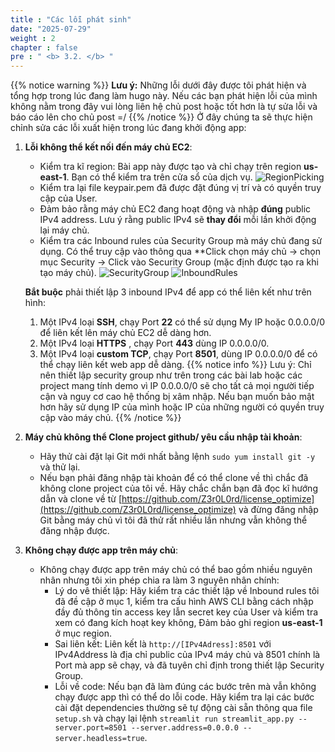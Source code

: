```yaml
---
title : "Các lỗi phát sinh"
date: "2025-07-29" 
weight : 2
chapter : false
pre : " <b> 3.2. </b> "
---
```

{{% notice warning %}}
**Lưu ý:** Những lỗi dưới đây được tôi phát hiện và tổng hợp trong lúc đang làm hugo này. Nếu các bạn phát hiện lỗi của mình không nằm trong đây vui lòng liên hệ chủ post hoặc tốt hơn là tự sửa lỗi và báo cáo lên cho chủ post =/
{{% /notice %}}
Ở đây chúng ta sẽ thực hiện chỉnh sửa các lỗi xuất hiện trong lúc đang khởi động app:

1. **Lỗi không thể kết nối đến máy chủ EC2**:
   - Kiểm tra kĩ region: Bài app này được tạo và chỉ chạy trên region **us-east-1**. Bạn có thể kiểm tra trên cửa sổ của dịch vụ.
   ![RegionPicking](/images/3-EC2Linking/3.2/01-Region.png)
   - Kiểm tra lại file keypair.pem đã được đặt đúng vị trí và có quyền truy cập của User.
   - Đảm bảo rằng máy chủ EC2 đang hoạt động và nhập **đúng** public IPv4 address. Lưu ý rằng public IPv4 sẽ **thay đổi** mỗi lần khởi động lại máy chủ.
   - Kiểm tra các Inbound rules của Security Group mà máy chủ đang sử dụng. Có thể truy cập vào thông qua **Click chọn máy chủ -> chọn mục Security -> Click vào Security Group (mặc định được tạo ra khi tạo máy chủ).
   ![SecurityGroup](/images/3-EC2Linking/3.2/02-SecurityGroup.png) 
   ![InboundRules](/images/3-EC2Linking/3.2/03-SecurityGroup.png)
   
   **Bắt buộc** phải thiết lập 3 inbound IPv4 để app có thể liên kết như trên hình: 
      1. Một IPv4 loại **SSH**,  chạy Port **22** có thể sử dụng My IP hoặc 0.0.0.0/0 để liên kết lên máy chủ EC2 dễ dàng hơn.
      2. Một IPv4 loại **HTTPS** , chạy Port **443** dùng IP 0.0.0.0/0.
      3. Một IPv4 loại **custom TCP**, chạy Port **8501**, dùng IP 0.0.0.0/0 để có thể chạy liên kết web app dễ dàng.
   {{% notice info %}}
   Lưu ý: Chỉ nên thiết lập security group như trên trong các bài lab hoặc các project mang tính demo vì IP 0.0.0.0/0 sẽ cho tất cả mọi người tiếp cận và nguy cơ cao hệ thống bị xâm nhập.
   Nếu bạn muốn bảo mật hơn hãy sử dụng IP của mình hoặc IP của những người có quyền truy cập vào máy chủ.
   {{% /notice %}}

2. **Máy chủ không thể Clone project github/ yêu cầu nhập tài khoản**:
   - Hãy thử cài đặt lại Git mới nhất bằng lệnh `sudo yum install git -y` và thử lại.
   - Nếu bạn phải đăng nhập tài khoản để có thể clone về thì chắc đã không clone project của tôi về. Hãy chắc chắn bạn đã đọc kĩ hướng dẫn và clone về từ [https://github.com/Z3r0L0rd/license_optimize](https://github.com/Z3r0L0rd/license_optimize) và đừng đăng nhập Git bằng máy chủ vì tôi đã thử rất nhiều lần nhưng vẫn không thể đăng nhập được.

3. **Không chạy được app trên máy chủ**:
   - Không chạy được app trên máy chủ có thể bao gồm nhiều nguyên nhân nhưng tôi xin phép chia ra làm 3 nguyên nhân chính:
      + Lý do vê thiết lập: Hãy kiểm tra các thiết lập về Inbound rules tôi đã đề cập ở mục 1, kiểm tra cấu hình AWS CLI bằng cách nhập đầy đủ thông tin access key lẫn secret key của User và kiểm tra xem có đang kích hoạt key không, Đảm bảo ghi region **us-east-1** ở mục region.
      + Sai liên kết: Liên kết là `http://[IPv4Adress]:8501` với IPv4Address là địa chỉ public của IPv4 máy chủ và 8501 chính là Port mà app sẽ chạy, và đã tuyên chỉ định trong thiết lập Security Group.
      + Lỗi về code: Nếu bạn đã làm đúng các bước trên mà vẫn không chạy được app thì có thể do lỗi code. Hãy kiểm tra lại các bước cài đặt dependencies thường sẽ tự động cài sẵn thông qua file `setup.sh` và chạy lại lệnh `streamlit run streamlit_app.py --server.port=8501 --server.address=0.0.0.0 --server.headless=true`.



